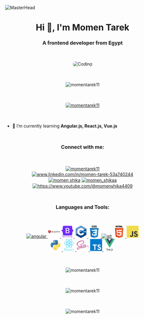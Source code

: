 ![MasterHead](https://globaleducation.s3.ap-south-1.amazonaws.com/globaledu/gif/front-end-development.gif)

<h1 align="center">Hi  👋, I'm Momen Tarek</h1>
<h3 align="center">A frontend developer from Egypt</h3>

<div align="center" style="margin: 50px ; border-radius: 15px;">
  <img style="border-radius: 15px;" alt="Coding" width="400" src="https://i.pinimg.com/originals/81/17/8b/81178b47a8598f0c81c4799f2cdd4057.gif"/>
</div>

<p align="center" style="margin: 50px ;">
  <img src="https://komarev.com/ghpvc/?username=momentarek11&label=Profile%20views&color=0e75b6&style=flat" alt="momentarek11" />
</p>

<p align="center" style="margin: 50px ;">
  <a href="https://github.com/ryo-ma/github-profile-trophy"><img src="https://github-profile-trophy.vercel.app/?username=momentarek11" alt="momentarek11" /></a>
</p>

- 🌱 I’m currently learning **Angular.js, React.js, Vue.js**

<h3 align="center" style="margin: 50px ;">Connect with me:</h3>

<p align="center" style="margin: 50px ;">
  <a href="https://codepen.io/momentarek11" target="_blank"><img align="center" src="https://raw.githubusercontent.com/rahuldkjain/github-profile-readme-generator/master/src/images/icons/Social/codepen.svg" alt="momentarek11" height="30" width="40" /></a>
  <a href="https://linkedin.com/in/www.linkedin.com/in/momen-tarek-53a740244" target="_blank"><img align="center" src="https://raw.githubusercontent.com/rahuldkjain/github-profile-readme-generator/master/src/images/icons/Social/linked-in-alt.svg" alt="www.linkedin.com/in/momen-tarek-53a740244" height="30" width="40" /></a>
  <a href="https://fb.com/momen shika" target="_blank"><img align="center" src="https://raw.githubusercontent.com/rahuldkjain/github-profile-readme-generator/master/src/images/icons/Social/facebook.svg" alt="momen shika" height="30" width="40" /></a>
  <a href="https://instagram.com/momen_shikaa" target="_blank"><img align="center" src="https://raw.githubusercontent.com/rahuldkjain/github-profile-readme-generator/master/src/images/icons/Social/instagram.svg" alt="momen_shikaa" height="30" width="40" /></a>
  <a href="https://www.youtube.com/c/https://www.youtube.com/@momenshika4409" target="_blank"><img align="center" src="https://raw.githubusercontent.com/rahuldkjain/github-profile-readme-generator/master/src/images/icons/Social/youtube.svg" alt="https://www.youtube.com/@momenshika4409" height="30" width="40" /></a>
</p>

<h3 align="center" style="margin: 50px ;">Languages and Tools:</h3>

<p align="center" style="margin: 50px ;">
  <a href="https://angular.io" target="_blank" rel="noreferrer"> <img src="https://angular.io/assets/images/logos/angular/angular.svg" alt="angular" width="40" height="40"/> </a> 
  <a href="https://angular.io" target="_blank" rel="noreferrer"> <img src="https://raw.githubusercontent.com/devicons/devicon/master/icons/angularjs/angularjs-original-wordmark.svg" alt="angularjs" width="40" height="40"/> </a> 
  <a href="https://getbootstrap.com" target="_blank" rel="noreferrer"> <img src="https://raw.githubusercontent.com/devicons/devicon/master/icons/bootstrap/bootstrap-plain-wordmark.svg" alt="bootstrap" width="40" height="40"/> </a> 
  <a href="https://www.w3schools.com/cpp/" target="_blank" rel="noreferrer"> <img src="https://raw.githubusercontent.com/devicons/devicon/master/icons/cplusplus/cplusplus-original.svg" alt="cplusplus" width="40" height="40"/> </a> 
  <a href="https://www.w3schools.com/css/" target="_blank" rel="noreferrer"> <img src="https://raw.githubusercontent.com/devicons/devicon/master/icons/css3/css3-original-wordmark.svg" alt="css3" width="40" height="40"/> </a> 
  <a href="https://git-scm.com/" target="_blank" rel="noreferrer"> <img src="https://www.vectorlogo.zone/logos/git-scm/git-scm-icon.svg" alt="git" width="40" height="40"/> </a> 
  <a href="https://www.w3.org/html/" target="_blank" rel="noreferrer"> <img src="https://raw.githubusercontent.com/devicons/devicon/master/icons/html5/html5-original-wordmark.svg" alt="html5" width="40" height="40"/> </a> 
  <a href="https://developer.mozilla.org/en-US/docs/Web/JavaScript" target="_blank" rel="noreferrer"> <img src="https://raw.githubusercontent.com/devicons/devicon/master/icons/javascript/javascript-original.svg" alt="javascript" width="40" height="40"/> </a> 
  <a href="https://www.python.org" target="_blank" rel="noreferrer"> <img src="https://raw.githubusercontent.com/devicons/devicon/master/icons/python/python-original.svg" alt="python" width="40" height="40"/> </a> 
  <a href="https://reactjs.org/" target="_blank" rel="noreferrer"> <img src="https://raw.githubusercontent.com/devicons/devicon/master/icons/react/react-original-wordmark.svg" alt="react" width="40" height="40"/> </a> 
  <a href="https://sass-lang.com" target="_blank" rel="noreferrer"> <img src="https://raw.githubusercontent.com/devicons/devicon/master/icons/sass/sass-original.svg" alt="sass" width="40" height="40"/> </a> 
  <a href="https://www.typescriptlang.org/" target="_blank" rel="noreferrer"> <img src="https://raw.githubusercontent.com/devicons/devicon/master/icons/typescript/typescript-original.svg" alt="typescript" width="40" height="40"/> </a> 
  <a href="https://vuejs.org/" target="_blank" rel="noreferrer"> <img src="https://raw.githubusercontent.com/devicons/devicon/master/icons/vuejs/vuejs-original-wordmark.svg" alt="vuejs" width="40" height="40"/> </a> 
</p>

<p align="center" style="margin: 50px;">
  <img src="https://github-readme-stats.vercel.app/api/top-langs?username=momentarek11&show_icons=true&locale=en&layout=compact&cache_seconds=1800" alt="momentarek11" />
</p>


<p align="center" style="margin: 50px ;">
  <img src="https://github-readme-stats.vercel.app/api?username=momentarek11&show_icons=true&locale=en" alt="momentarek11" />
</p>

<p align="center" style="margin:50px ;">
  <img src="https://github-readme-streak-stats.herokuapp.com/?user=momentarek11&" alt="momentarek11" />
</p>
